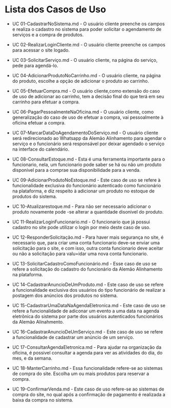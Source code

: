 # Lista dos Casos de Uso

* UC 01-CadastrarNoSistema.md - O usuário cliente preenche os campos e realiza o cadastro no sistema para poder solicitar o agendamento de serviços e a compra de produtos.

* UC 02-RealizarLoginCliente.md - O usuário cliente preenche os campos para acessar o site logado.
 
* UC 03-SolicitarServiço.md - O usuário cliente, na página do serviço, pede para agendá-lo.

* UC 04-AdicionarProdutoNoCarrinho.md - O usuário cliente, na página do produto, escolhe a opção de adicionar o produto ao carrinho.
 
* UC 05-EfetuarCompra.md - O usuário cliente,como extensão do caso de uso de adicionar ao carrinho, tem a decisão final do que terá em seu carrinho para efetuar a compra.
 
* UC 06-PagarPessoalmenteNaOficina.md - O usuário cliente, como generalização do caso de uso de efetuar a compra, vai pessoalmente à oficina efetuar a compra.

* UC 07-MarcarDataDoAgendamentoDoServiço.md - O usuário cliente será redirecionado ao Whatsapp da Alemão Alinhamento para agendar o serviço e o funcionário será responsável por deixar agendado o serviço na interface do calendário.

* UC 08-ConsultarEstoque.md - Esta é uma ferramenta importante para o funcionario, nela, um funcionario pode saber se há ou não um produto disponivel para a comprae sua disponibilidade para a venda.

* UC 09-AdicionarProdutoNoEstoque.md - Este caso de uso se refere à funcionalidade exclusiva do funcionário autenticado como funcionário na plataforma, e diz respeito à adicionar um produto no estoque de produtos do sistema.

* UC 10-Atualizarestoque.md - Para não ser necessario adicionar o produto novamente pode -se alterar a quantidade disonivel do produto.

* UC 11-RealizarLoginFuncionario.md - O funcionario que já possui cadastro no site pode utilizar o login por meio deste caso de uso.

* UC 12-ResponderSolicitação.md - Para haver mais segurança no site, é necessario que, para criar uma conta funcionario deve-se enviar uma solicitação para o site, e com isso, outra conta funcionario deve aceitar ou não a solicitação para valu=idar uma nova conta funcionario.

* UC 13-SolicitarCadastroComoFuncionário.md - Esse caso de uso se refere a solicitação do cadastro do funcionário da Alemão Alinhamento na plataforma.

* UC 14-CadastrarAnuncioDeUmProduto.md - Este caso de uso se refere a funcionalidade exclusiva dos usuários do tipo funcionário de realizar a postagem dos anúncios dos produtos no sistema.

* UC 15-CadastrarUmaDataNaAgendaEletronica.md - Este caso de uso se refere a funcionalidade de adiconar um evento a uma data na agenda eletrônica do sistema por parte dos usuários autenticados funcionários da Alemão Alinahmento.

* UC 16-CadastrarAnuncioDeUmServiço.md - Este caso de uso se refere a funcionalidade de cadastrar um anúncio de um serviço.

* UC 17-ConsultarAgendaEletronica.md - Para ajudar na organização da oficina, é possivel consultar a agenda para ver as atividades do dia, do mes, e da semana.

* UC 18-ManterCarrinho.md - Essa funcionalidade refere-se ao sistemas de compra do site. Escolha um ou mais produtos para reservar a compra.

* UC 19-ConfirmarVenda.md - Este caso de uso refere-se ao sistemas de compra do site, no qual após a confirmação de pagamento é realizada a baixa da compra no sistema.


